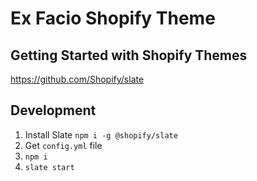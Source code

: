 # Ex Facio Shopify Theme

## Getting Started with Shopify Themes

https://github.com/Shopify/slate

## Development

1. Install Slate `npm i -g @shopify/slate`
2. Get `config.yml` file
3. `npm i`
4. `slate start`
